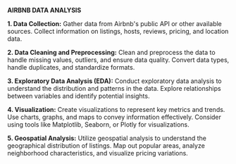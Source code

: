 **AIRBNB DATA ANALYSIS**

**1. Data Collection:**
  Gather data from Airbnb's public API or other available sources. Collect information on listings, hosts, reviews, pricing, and location data.

**2. Data Cleaning and Preprocessing:**
  Clean and preprocess the data to handle missing values, outliers, and ensure data quality. Convert data types, handle duplicates, and standardize formats.

**3. Exploratory Data Analysis (EDA):**
  Conduct exploratory data analysis to understand the distribution and patterns in the data. Explore relationships between variables and identify potential insights.

**4. Visualization:**
  Create visualizations to represent key metrics and trends. Use charts, graphs, and maps to convey information effectively. Consider using tools like Matplotlib, Seaborn, or Plotly for visualizations.

**5. Geospatial Analysis:**
  Utilize geospatial analysis to understand the geographical distribution of listings. Map out popular areas, analyze neighborhood characteristics, and visualize pricing variations.

  
